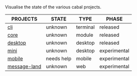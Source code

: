 Visualise the state of the various cabal projects.

|PROJECTS                                                       |STATE       |TYPE        |PHASE           
|---------------------------------------------------------------|------------|------------|----------------
|[cli](https://github.com/cabal-club/cabal)                     |unknown     |terminal    |released        
|[core](https://github.com/cabal-club/cabal-core)               |unknown     |module      |released    
|[desktop](https://github.com/cabal-club/cabal-desktop/)        |unknown     |desktop     |released     
|[mini](https://github.com/nikolaiwarner/cabal-desktop-mini/)   |unknown     |desktop     |experimental    
|[mobile](https://github.com/cabal-club/cabal-mobile)           |needs help  |mobile      |experimental       
|[message-land](https://github.com/cabal-club/message-land)     |unknown     |web         |experimental    

